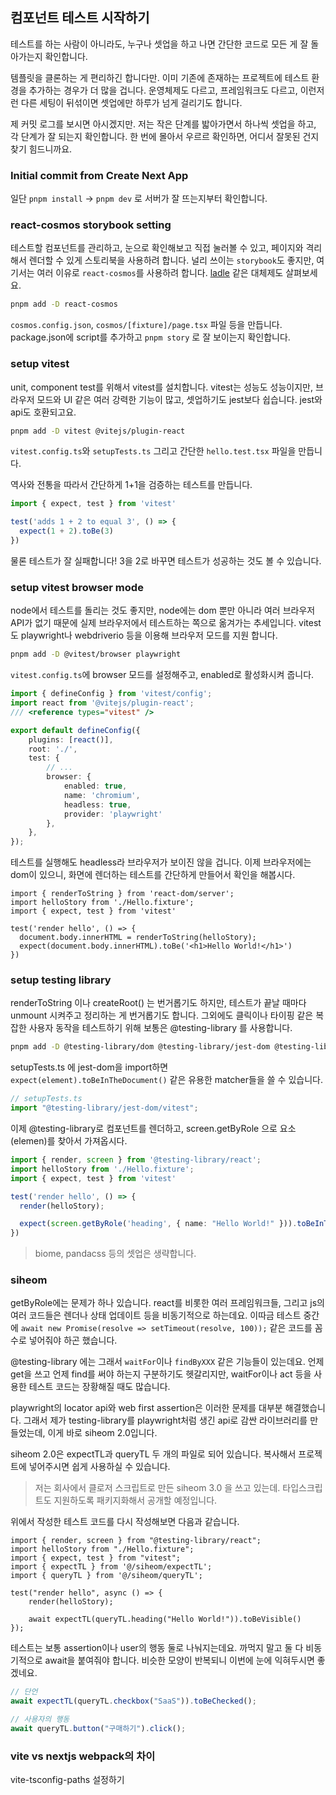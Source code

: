 ## 컴포넌트 테스트 시작하기

테스트를 하는 사람이 아니라도, 누구나 셋업을 하고 나면 간단한 코드로 모든 게 잘 돌아가는지 확인합니다.

템플릿을 클론하는 게 편리하긴 합니다만. 이미 기존에 존재하는 프로젝트에 테스트 환경을 추가하는 경우가 더 많을 겁니다. 운영체제도 다르고, 프레임워크도 다르고, 이런저런 다른 세팅이 뒤섞이면 셋업에만 하루가 넘게 걸리기도 합니다.

제 커밋 로그를 보시면 아시겠지만. 저는 작은 단계를 밟아가면서 하나씩 셋업을 하고, 각 단계가 잘 되는지 확인합니다. 한 번에 몰아서 우르르 확인하면, 어디서 잘못된 건지 찾기 힘드니까요.

### Initial commit from Create Next App

일단 `pnpm install` -> `pnpm dev` 로 서버가 잘 뜨는지부터 확인합니다.

### react-cosmos storybook setting

테스트할 컴포넌트를 관리하고, 눈으로 확인해보고 직접 눌러볼 수 있고, 페이지와 격리해서 렌더할 수 있게 스토리북을 사용하려 합니다. 널리 쓰이는 `storybook`도 좋지만, 여기서는 여러 이유로 `react-cosmos`를 사용하려 합니다.  [ladle](https://ladle.dev/blog/introducing-ladle/) 같은 대체제도 살펴보세요.

```sh
pnpm add -D react-cosmos
```

`cosmos.config.json`, `cosmos/[fixture]/page.tsx` 파일 등을 만듭니다. package.json에 script를 추가하고 `pnpm story` 로 잘 보이는지 확인합니다.

### setup vitest

unit, component test를 위해서 vitest를 설치합니다. vitest는 성능도 성능이지만, 브라우저 모드와 UI 같은 여러 강력한 기능이 많고, 셋업하기도 jest보다 쉽습니다. jest와 api도 호환되고요.

```sh
pnpm add -D vitest @vitejs/plugin-react
```

`vitest.config.ts`와 `setupTests.ts` 그리고 간단한 `hello.test.tsx` 파일을 만듭니다.

역사와 전통을 따라서 간단하게 1+1을 검증하는 테스트를 만듭니다.

```ts
import { expect, test } from 'vitest'

test('adds 1 + 2 to equal 3', () => {
  expect(1 + 2).toBe(3)
})
```

물론 테스트가 잘 실패합니다! 3을 2로 바꾸면 테스트가 성공하는 것도 볼 수 있습니다.

### setup vitest browser mode

node에서 테스트를 돌리는 것도 좋지만, node에는 dom 뿐만 아니라 여러 브라우저 API가 없기 때문에 실제 브라우저에서 테스트하는 쪽으로 옮겨가는 추세입니다. vitest도 playwright나 webdriverio 등을 이용해 브라우저 모드를 지원 합니다.

```sh
pnpm add -D @vitest/browser playwright
```

`vitest.config.ts`에 browser 모드를 설정해주고, enabled로 활성화시켜 줍니다.

```ts
import { defineConfig } from 'vitest/config';
import react from '@vitejs/plugin-react';
/// <reference types="vitest" />

export default defineConfig({
	plugins: [react()],
	root: './',
	test: {
		// ...
		browser: {
			enabled: true,
			name: 'chromium',
			headless: true,
			provider: 'playwright'
		},
	},
});
```

테스트를 실행해도 headless라 브라우저가 보이진 않을 겁니다. 이제 브라우저에는 dom이 있으니, 화면에 렌더하는 테스트를 간단하게 만들어서 확인을 해봅시다.

```tsx
import { renderToString } from 'react-dom/server';
import helloStory from './Hello.fixture';
import { expect, test } from 'vitest'

test('render hello', () => {
  document.body.innerHTML = renderToString(helloStory);
  expect(document.body.innerHTML).toBe('<h1>Hello World!</h1>')
})
```

### setup testing library

renderToString 이나 createRoot() 는 번거롭기도 하지만, 테스트가 끝날 때마다 unmount 시켜주고 정리하는 게 번거롭기도 합니다. 그외에도 클릭이나 타이핑 같은 복잡한 사용자 동작을 테스트하기 위해 보통은 @testing-library 를 사용합니다.

```sh
pnpm add -D @testing-library/dom @testing-library/jest-dom @testing-library/react @testing-library/user-event
```

setupTests.ts 에 jest-dom을 import하면 `expect(element).toBeInTheDocument()` 같은 유용한 matcher들을 쓸 수 있습니다.
```ts
// setupTests.ts
import "@testing-library/jest-dom/vitest";
```

이제 @testing-library로 컴포넌트를 렌더하고, screen.getByRole 으로 요소(elemen)를 찾아서 가져옵시다.

```ts
import { render, screen } from '@testing-library/react';
import helloStory from './Hello.fixture';
import { expect, test } from 'vitest'

test('render hello', () => {
  render(helloStory);

  expect(screen.getByRole('heading', { name: "Hello World!" })).toBeInTheDocument()
})
```


> biome, pandacss 등의 셋업은 생략합니다.

### siheom

getByRole에는 문제가 하나 있습니다. react를 비롯한 여러 프레임워크들, 그리고 js의 여러 코드들은 렌더나 상태 업데이트 등을 비동기적으로 하는데요. 이따금 테스트 중간에 `await new Promise(resolve => setTimeout(resolve, 100));` 같은 코드를 꼼수로 넣어줘야 하곤 했습니다.

@testing-library 에는 그래서 `waitFor`이나 `findByXXX` 같은 기능들이 있는데요. 언제 get을 쓰고 언제 find를 써야 하는지 구분하기도 헷갈리지만, waitFor이나 act 등을 사용한 테스트 코드는 장황해질 때도 많습니다.

playwright의 locator api와 web first assertion은 이러한 문제를 대부분 해결했습니다. 그래서 제가 testing-library를 playwright처럼 생긴 api로 감싼 라이브러리를 만들었는데, 이게 바로 siheom 2.0입니다.

siheom 2.0은 expectTL과 queryTL 두 개의 파일로 되어 있습니다. 복사해서 프로젝트에 넣어주시면 쉽게 사용하실 수 있습니다.

> 저는 회사에서 클로저 스크립트로 만든 siheom 3.0 을 쓰고 있는데. 타입스크립트도 지원하도록 패키지화해서 공개할 예정입니다.

위에서 작성한 테스트 코드를 다시 작성해보면 다음과 같습니다.

```tsx
import { render, screen } from "@testing-library/react";
import helloStory from "./Hello.fixture";
import { expect, test } from "vitest";
import { expectTL } from '@/siheom/expectTL';
import { queryTL } from '@/siheom/queryTL';

test("render hello", async () => {
	render(helloStory);

	await expectTL(queryTL.heading("Hello World!")).toBeVisible()
});
```

테스트는 보통 assertion이나 user의 행동 둘로 나눠지는데요. 까먹지 말고 둘 다 비동기적으로 await을 붙여줘야 합니다. 비슷한 모양이 반복되니 이번에 눈에 익혀두시면 좋겠네요.

```ts
// 단언
await expectTL(queryTL.checkbox("SaaS")).toBeChecked();

// 사용자의 행동
await queryTL.button("구매하기").click();
```


### vite vs nextjs webpack의 차이

vite-tsconfig-paths 설정하기
